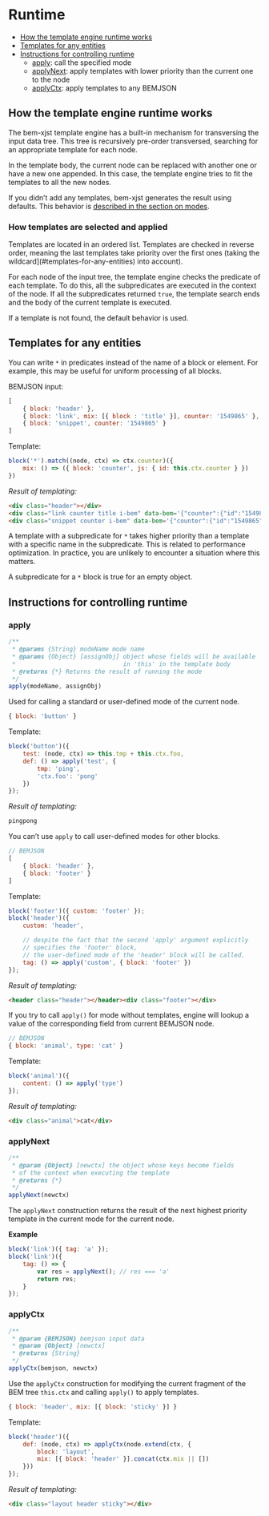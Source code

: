 # Runtime

* [How the template engine runtime works](#how-the-template-engine-runtime-works)
* [Templates for any entities](#templates-for-any-entities)
* [Instructions for controlling runtime](#instructions-for-controlling-runtime)
  * [apply](#apply): call the specified mode
  * [applyNext](#applynext): apply templates with lower priority than the current one to the node
  * [applyCtx](#applyctx): apply templates to any BEMJSON

## How the template engine runtime works

The bem-xjst template engine has a built-in mechanism for transversing the input data tree. This tree is recursively pre-order transversed, searching for an appropriate template for each node.

In the template body, the current node can be replaced with another one or have a new one appended. In this case, the template engine tries to fit the templates to all the new nodes.

If you didn’t add any templates, bem-xjst generates the result using defaults. This behavior is [described in the section on modes](5-templates-syntax.md#body).

### How templates are selected and applied

Templates are located in an ordered list. Templates are checked in reverse order, meaning the last templates take priority over the first ones (taking the wildcard](#templates-for-any-entities) into account).

For each node of the input tree, the template engine checks the predicate of each template. To do this, all the subpredicates are executed in the context of the node. If all the subpredicates returned `true`, the template search ends and the body of the current template is executed.

If a template is not found, the default behavior is used.

## Templates for any entities

You can write `*` in predicates instead of the name of a block or element. For example, this may be useful for uniform processing of all blocks.

BEMJSON input:

```js
[
    { block: 'header' },
    { block: 'link', mix: [{ block : 'title' }], counter: '1549865' },
    { block: 'snippet', counter: '1549865' }
]
```

Template:

```js
block('*').match((node, ctx) => ctx.counter)({
    mix: () => ({ block: 'counter', js: { id: this.ctx.counter } })
})
```

*Result of templating:*

```html
<div class="header"></div>
<div class="link counter title i-bem" data-bem='{"counter":{"id":"1549865"}}'></div>
<div class="snippet counter i-bem" data-bem='{"counter":{"id":"1549865"}}'></div>
```

A template with a subpredicate for `*` takes higher priority than a template with a specific name in the subpredicate. This is related to performance optimization. In practice, you are unlikely to encounter a situation where this matters.

A subpredicate for a `*` block is true for an empty object.

## Instructions for controlling runtime

### apply

```js
/**
 * @params {String} modeName mode name
 * @params {Object} [assignObj] object whose fields will be available
 *                              in 'this' in the template body
 * @returns {*} Returns the result of running the mode
 */
apply(modeName, assignObj)
```

Used for calling a standard or user-defined mode of the current node.

```js
{ block: 'button' }
```

Template:

```js
block('button')({
    test: (node, ctx) => this.tmp + this.ctx.foo,
    def: () => apply('test', {
        tmp: 'ping',
        'ctx.foo': 'pong'
    })
});
```

*Result of templating:*

```html
pingpong
```

You can’t use `apply` to call user-defined modes for other blocks.

```js
// BEMJSON
[
    { block: 'header' },
    { block: 'footer' }
]
```

Template:

```js
block('footer')({ custom: 'footer' });
block('header')({
    custom: 'header',

    // despite the fact that the second 'apply' argument explicitly
    // specifies the 'footer' block,
    // the user-defined mode of the 'header' block will be called.
    tag: () => apply('custom', { block: 'footer' })
});
```

*Result of templating:*

```html
<header class="header"></header><div class="footer"></div>
```

If you try to call `apply()` for mode without templates, engine will lookup a
value of the corresponding field from current BEMJSON node.

```js
// BEMJSON
{ block: 'animal', type: 'cat' }
```

Template:

```js
block('animal')({
    content: () => apply('type')
});
```

*Result of templating:*

```html
<div class="animal">cat</div>
```

### applyNext

```js
/**
 * @param {Object} [newctx] the object whose keys become fields
 * of the context when executing the template
 * @returns {*}
 */
applyNext(newctx)
```

The `applyNext` construction returns the result of the next highest priority template in the current mode for the current node.

**Example**

```js
block('link')({ tag: 'a' });
block('link')({
    tag: () => {
        var res = applyNext(); // res === 'a'
        return res;
    }
});
```

### applyCtx

```js
/**
 * @param {BEMJSON} bemjson input data
 * @param {Object} [newctx]
 * @returns {String}
 */
applyCtx(bemjson, newctx)
```

Use the `applyCtx` construction for modifying the current fragment of the BEM tree `this.ctx` and calling `apply()` to apply templates.

```js
{ block: 'header', mix: [{ block: 'sticky' }] }
```

Template:

```js
block('header')({
    def: (node, ctx) => applyCtx(node.extend(ctx, {
        block: 'layout',
        mix: [{ block: 'header' }].concat(ctx.mix || [])
    }))
});
```

*Result of templating:*

```html
<div class="layout header sticky"></div>
```
